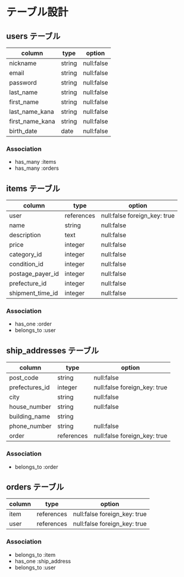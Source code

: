 # テーブル設計

## users テーブル

| column          	| type   	| option     	|
|-----------------	|--------	|------------	|
| nickname        	| string 	| null:false 	|
| email           	| string 	| null:false 	|
| password        	| string 	| null:false 	|
| last_name       	| string 	| null:false 	|
| first_name      	| string 	| null:false 	|
| last_name_kana  	| string 	| null:false 	|
| first_name_kana 	| string 	| null:false 	|
| birth_date      	| date   	| null:false 	|

### Association
- has_many :items
- has_many :orders

## items テーブル

| column           | type       | option                        |
|------------------|------------|-------------------------------|
| user             | references | null:false foreign_key: true  |
| name             | string     | null:false                    |
| description      | text       | null:false                    |
| price            | integer    | null:false                    |
| category_id      | integer    | null:false                    |
| condition_id     | integer    | null:false                    |
| postage_payer_id | integer    | null:false                    |
| prefecture_id    | integer    | null:false                    |
| shipment_time_id | integer    | null:false                    |

### Association
- has_one :order
- belongs_to :user


## ship_addresses テーブル

| column         | type       | option                        |
|----------------|------------|-------------------------------|
| post_code      | string     | null:false                    |
| prefectures_id | integer    | null:false foreign_key: true  |
| city           | string     | null:false                    |
| house_number   | string     | null:false                    |
| building_name  | string     |                               |
| phone_number   | string     | null:false                    |
| order          | references | null:false foreign_key: true  |

### Association
- belongs_to :order



## orders テーブル

| column | type       | option                        |
|--------|------------|-------------------------------|
| item   | references | null:false foreign_key: true  |
| user   | references | null:false foreign_key: true  |

### Association
- belongs_to :item
- has_one :ship_address
- belongs_to :user

